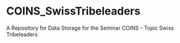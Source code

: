 # COINS_SwissTribeleaders
A Repository for Data Storage for the Seminar COINS - Topic Swiss Tribeleaders 

